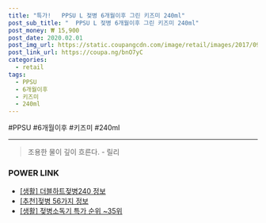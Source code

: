 ```yaml
--- 
title: "특가!   PPSU L 젖병 6개월이후 그린 키즈미 240ml" 
post_sub_title: "  PPSU L 젖병 6개월이후 그린 키즈미 240ml" 
post_money: ₩ 15,900 
post_date: 2020.02.01 
post_img_url: https://static.coupangcdn.com/image/retail/images/2017/09/22/14/9/fbbe1575-c95c-4984-aa1c-8803ab966e5d.jpg 
post_link_url: https://coupa.ng/bnO7yC 
categories: 
  - retail 
tags: 
  - PPSU 
  - 6개월이후 
  - 키즈미 
  - 240ml 
--- 
```

  #PPSU #6개월이후 #키즈미 #240ml 
<hr> 

> 조용한 물이 깊이 흐른다. - 릴리 


### POWER LINK

* <a href="https://blog.naver.com/fasyy4321/221766331073" target="_blank"> [생활] 더블하트젖병240 정보 </a>
* <a href="https://blog.naver.com/fasyy4321/221792601895" target="_blank">[추천]젖병 56가지 정보</a>
* <a href="https://blog.naver.com/sakai111/221792052852" target="_blank"> [생활] 젖병소독기 특가 순위 ~35위</a>
